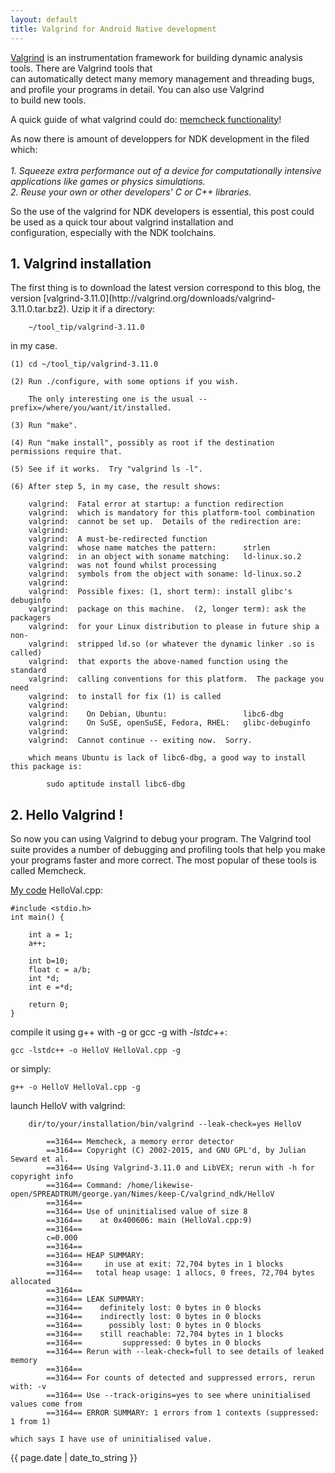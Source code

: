 ```yaml
---
layout: default 
title: Valgrind for Android Native development
---
```


[Valgrind](http://valgrind.org/) is an instrumentation framework for building dynamic analysis tools. There are Valgrind tools that   
can automatically detect many memory management and threading bugs, and  profile your programs in detail. You can also use Valgrind  
to build new tools.

A quick guide of what valgrind could do: [memcheck functionality](http://www.thegeekstuff.com/2011/11/valgrind-memcheck/)!  

As now there is amount of developpers for NDK development in the filed which:  
<i>  
		1. Squeeze extra performance out of a device for computationally intensive applications like games or physics simulations.   
		2. Reuse your own or other developers' C or C++ libraries.  
</i>  

So the use of the valgrind for NDK developers is essential, this post could be used as a quick tour about valgrind installation and   
configuration, especially with the NDK toolchains.  

<h2>1. Valgrind installation</h2>  
The first thing is to download the latest version correspond to this blog, the version [valgrind-3.11.0](http://valgrind.org/downloads/valgrind-3.11.0.tar.bz2). Uzip it if a directory:  
 
		~/tool_tip/valgrind-3.11.0  

in my case.

	(1) cd ~/tool_tip/valgrind-3.11.0
  
	(2) Run ./configure, with some options if you wish.

	    The only interesting one is the usual --prefix=/where/you/want/it/installed.

	(3) Run "make".  

	(4) Run "make install", possibly as root if the destination permissions require that.  

	(5) See if it works.  Try "valgrind ls -l".

	(6) After step 5, in my case, the result shows:

		valgrind:  Fatal error at startup: a function redirection
		valgrind:  which is mandatory for this platform-tool combination
		valgrind:  cannot be set up.  Details of the redirection are:
		valgrind:  
		valgrind:  A must-be-redirected function
		valgrind:  whose name matches the pattern:      strlen
		valgrind:  in an object with soname matching:   ld-linux.so.2
		valgrind:  was not found whilst processing
		valgrind:  symbols from the object with soname: ld-linux.so.2
		valgrind:  
		valgrind:  Possible fixes: (1, short term): install glibc's debuginfo
		valgrind:  package on this machine.  (2, longer term): ask the packagers
		valgrind:  for your Linux distribution to please in future ship a non-
		valgrind:  stripped ld.so (or whatever the dynamic linker .so is called)
		valgrind:  that exports the above-named function using the standard
		valgrind:  calling conventions for this platform.  The package you need
		valgrind:  to install for fix (1) is called
		valgrind:  
		valgrind:    On Debian, Ubuntu:                 libc6-dbg
		valgrind:    On SuSE, openSuSE, Fedora, RHEL:   glibc-debuginfo
		valgrind:  
		valgrind:  Cannot continue -- exiting now.  Sorry.

	    which means Ubuntu is lack of libc6-dbg, a good way to install this package is:
			
			sudo aptitude install libc6-dbg  

<h2>2. Hello Valgrind !</h2>
So now you can using Valgrind to debug your program. The Valgrind tool suite provides a number of debugging and profiling tools that help you make your programs faster and more correct. The most popular of these tools is called Memcheck.

[My code](https://github.com/GiantGeorgeGo/keep-C/blob/master/valgrind_ndk/HelloVal.cpp) HelloVal.cpp:     

	#include <stdio.h>
	int main() {

		int a = 1;
		a++;

		int b=10;
		float c = a/b;
		int *d;
		int e =*d;

		return 0;
	}

compile it using g++ with -g or gcc -g with <i>-lstdc++</i>:
  
	gcc -lstdc++ -o HelloV HelloVal.cpp -g 

or simply:

	g++ -o HelloV HelloVal.cpp -g    

launch HelloV with valgrind:

		dir/to/your/installation/bin/valgrind --leak-check=yes HelloV  

			==3164== Memcheck, a memory error detector
			==3164== Copyright (C) 2002-2015, and GNU GPL'd, by Julian Seward et al.
			==3164== Using Valgrind-3.11.0 and LibVEX; rerun with -h for copyright info
			==3164== Command: /home/likewise-open/SPREADTRUM/george.yan/Nimes/keep-C/valgrind_ndk/HelloV
			==3164== 
			==3164== Use of uninitialised value of size 8
			==3164==    at 0x400606: main (HelloVal.cpp:9)
			==3164== 
			c=0.000 
			==3164== 
			==3164== HEAP SUMMARY:
			==3164==     in use at exit: 72,704 bytes in 1 blocks
			==3164==   total heap usage: 1 allocs, 0 frees, 72,704 bytes allocated
			==3164== 
			==3164== LEAK SUMMARY:
			==3164==    definitely lost: 0 bytes in 0 blocks
			==3164==    indirectly lost: 0 bytes in 0 blocks
			==3164==      possibly lost: 0 bytes in 0 blocks
			==3164==    still reachable: 72,704 bytes in 1 blocks
			==3164==         suppressed: 0 bytes in 0 blocks
			==3164== Rerun with --leak-check=full to see details of leaked memory
			==3164== 
			==3164== For counts of detected and suppressed errors, rerun with: -v
			==3164== Use --track-origins=yes to see where uninitialised values come from
			==3164== ERROR SUMMARY: 1 errors from 1 contexts (suppressed: 1 from 1)

	which says I have use of uninitialised value.

<p>{{ page.date | date_to_string }}</p>
